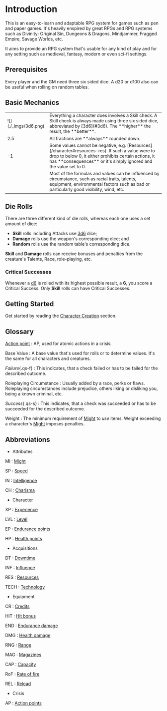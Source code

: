 # Introduction

This is an easy-to-learn and adaptable RPG system for games such as pen and
paper games. It's heavily enspired by great RPGs and RPG systems such as
Divinity: Original Sin, Dungeons & Dragons, Mindjammer, Fragged Empire, Savage
Worlds, etc.

It aims to provide an RPG system that's usable for any kind of play and for any
setting such as medieval, fantasy, modern or even sci-fi settings.

## Prerequisites

Every player and the GM need three six sided dice. A d20 or d100 also can be
useful when rolling on random tables.

## Basic Mechanics

<div class="content" markdown="1">
<table>
<tbody>
<tr>
<td> ![](./_imgs/3d6.png) </td>
<td>
Everything a character does involves a Skill check. A Skill check is always made
using three six sided dice, abbreviated by [3d6](#3d6). The **higher** the
result, the **better**.
</td>
</tr>
<tr>
<td>2.5</td>
<td>All fractions are **always** rounded down.</td>
</tr>
<tr>
<td>-1</td>
<td>
Some values cannot be negative, e.g. [Resources](/character#resources-res). If
such a value were to drop to below 0, it either prohibits certain actions, it
has **consequences** or it's simply ignored and the value set to 0.
</td>
</tr>
<tr>
<td><i class="qstar-tornado"></i></td>
<td>
Most of the formulas and values can be influenced by circumstance, such as
racial traits, talents, equipment, environmental factors such as bad or
particularly good visibility, wind, etc.
</td>
</tr>
</tbody>
</table>
</div>

## Die Rolls

There are three different kind of die rolls, whereas each one uses a set amount
of dice:

* **Skill** rolls including Attacks use [3d6](#3d6) dice;
* **Damage** rolls use the weapon's corresponding dice; and
* **Random** rolls use the random table's corresponding dice.

**Skill** and **Damage** rolls can receive bonuses and penalties from the
creature's Talents, Race, role-playing, etc.

### Critical Successes

Whenever a [d6](#d6) is rolled with its highest possible result, a **6**, you
score a Critical Success. Only **Skill** rolls can have Critical Successes.

## Getting Started

Get started by reading the [Character Creation](/character/character-creation)
section.

## Glossary

[Action point](/crisis#actions)
:   AP, used for atomic actions in a crisis.

Base Value
:   A base value that's used for rolls or to determine values. It's the same for
all characters and creatures.

*Failure*{.qs-f}
:   This indicates, that a check failed or has to be failed for the described
outcome.

Roleplaying Circumstance
:   Usually added by a race, perks or flaws. Roleplaying circumstances include
prejudice, others liking or disliking you, being a known criminal, etc.

*Success*{.qs-s}
:   This indicates, that a check was succeeded or has to be succeeded for the
described outcome.

Weight
:   The minimum requirement of [Might](/character#might-mi) to *use* items.
Weight exceeding a character's [Might](/character#might-mi) imposes penalties.

## Abbreviations

<div class="dl-horizontal" markdown="1">
<div class="col-layout-start"></div>

* Attributes

MI
:   [Might](/character#might-mi)

SP
:   [Speed](/character#speed-sp)

IN
:   [Intelligence](/character#intelligence-in)

CH
:   [Charisma](/character#charisma-ch)

* Character

XP
:   [Experience](/character#experience-xp)

LVL
:   [Level](/character#level-lvl)

EP
:   [Endurance points](/character#endurance-ep)

HP
:   [Health points](/character#health-hp)

* Acquisitions

DT
:   [Downtime](/character#downtime-dt)

INF
:   [Influence](/character#influence-inf)

RES
:   [Resources](/character#resources-res)

TECH
:   [Technology](/character#technology-tech)

<div class="col-layout-end"></div>
<div class="col-layout-start"></div>

* Equipment

CR
:   [Credits](/equipment#credits)

HIT
:   [Hit bonus](/equipment/#weapons)

END
:   [Endurance damage](/equipment/#weapons)

DMG
:   [Health damage](/equipment/#weapons)

RNG
:   [Range](/equipment/#weapons)

MAG
:   [Magazines](/equipment/#weapons)

CAP
:   [Capacity](/equipment/#weapons)

RoF
:   [Rate of fire](/equipment/#weapons)

REL
:   [Reload](/equipment/#weapons)

* Crisis

AP
: [Action points](/crisis#actions)

<div class="col-layout-end clearfix"></div>
</div>
